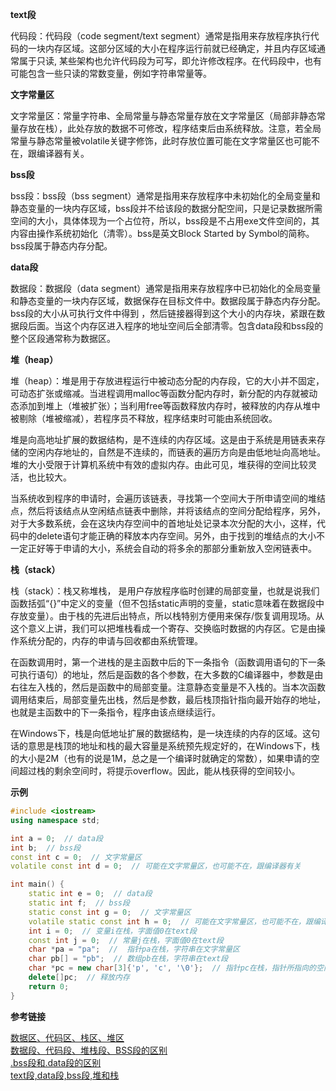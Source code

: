 **text段**

代码段：代码段（code segment/text segment）通常是指用来存放程序执行代码的一块内存区域。这部分区域的大小在程序运行前就已经确定，并且内存区域通常属于只读, 某些架构也允许代码段为可写，即允许修改程序。在代码段中，也有可能包含一些只读的常数变量，例如字符串常量等。

**文字常量区**

文字常量区：常量字符串、全局常量与静态常量存放在文字常量区（局部非静态常量存放在栈），此处存放的数据不可修改，程序结束后由系统释放。注意，若全局常量与静态常量被volatile关键字修饰，此时存放位置可能在文字常量区也可能不在，跟编译器有关。

**bss段**

bss段：bss段（bss segment）通常是指用来存放程序中未初始化的全局变量和静态变量的一块内存区域，bss段并不给该段的数据分配空间，只是记录数据所需空间的大小，具体体现为一个占位符，所以，bss段是不占用exe文件空间的，其内容由操作系统初始化（清零）。bss是英文Block Started by Symbol的简称。bss段属于静态内存分配。

**data段**

数据段：数据段（data segment）通常是指用来存放程序中已初始化的全局变量和静态变量的一块内存区域，数据保存在目标文件中。数据段属于静态内存分配。bss段的大小从可执行文件中得到 ，然后链接器得到这个大小的内存块，紧跟在数据段后面。当这个内存区进入程序的地址空间后全部清零。包含data段和bss段的整个区段通常称为数据区。

**堆（heap）**

堆（heap）：堆是用于存放进程运行中被动态分配的内存段，它的大小并不固定，可动态扩张或缩减。当进程调用malloc等函数分配内存时，新分配的内存就被动态添加到堆上（堆被扩张）；当利用free等函数释放内存时，被释放的内存从堆中被剔除（堆被缩减），若程序员不释放，程序结束时可能由系统回收。

堆是向高地址扩展的数据结构，是不连续的内存区域。这是由于系统是用链表来存储的空闲内存地址的，自然是不连续的，而链表的遍历方向是由低地址向高地址。堆的大小受限于计算机系统中有效的虚拟内存。由此可见，堆获得的空间比较灵活，也比较大。

当系统收到程序的申请时，会遍历该链表，寻找第一个空间大于所申请空间的堆结点，然后将该结点从空闲结点链表中删除，并将该结点的空间分配给程序，另外，对于大多数系统，会在这块内存空间中的首地址处记录本次分配的大小，这样，代码中的delete语句才能正确的释放本内存空间。另外，由于找到的堆结点的大小不一定正好等于申请的大小，系统会自动的将多余的那部分重新放入空闲链表中。

**栈（stack）**

栈（stack）：栈又称堆栈， 是用户存放程序临时创建的局部变量，也就是说我们函数括弧“{}”中定义的变量（但不包括static声明的变量，static意味着在数据段中存放变量）。由于栈的先进后出特点，所以栈特别方便用来保存/恢复调用现场。从这个意义上讲，我们可以把堆栈看成一个寄存、交换临时数据的内存区。它是由操作系统分配的，内存的申请与回收都由系统管理。

在函数调用时，第一个进栈的是主函数中后的下一条指令（函数调用语句的下一条可执行语句）的地址，然后是函数的各个参数，在大多数的C编译器中，参数是由右往左入栈的，然后是函数中的局部变量。注意静态变量是不入栈的。当本次函数调用结束后，局部变量先出栈，然后是参数，最后栈顶指针指向最开始存的地址，也就是主函数中的下一条指令，程序由该点继续运行。

在Windows下，栈是向低地址扩展的数据结构，是一块连续的内存的区域。这句话的意思是栈顶的地址和栈的最大容量是系统预先规定好的，在Windows下，栈的大小是2M（也有的说是1M，总之是一个编译时就确定的常数），如果申请的空间超过栈的剩余空间时，将提示overflow。因此，能从栈获得的空间较小。

**示例**
```cpp
#include <iostream>
using namespace std;

int a = 0;  // data段
int b;  // bss段
const int c = 0;  // 文字常量区
volatile const int d = 0;  // 可能在文字常量区，也可能不在，跟编译器有关

int main() {
	static int e = 0;  // data段
	static int f;  // bss段
	static const int g = 0;  // 文字常量区
	volatile static const int h = 0;  // 可能在文字常量区，也可能不在，跟编译器有关
	int i = 0;  // 变量i在栈，字面值0在text段
	const int j = 0;  // 常量j在栈，字面值0在text段
	char *pa = "pa";  //  指针pa在栈，字符串在文字常量区
	char pb[] = "pb";  // 数组pb在栈，字符串在text段
	char *pc = new char[3]{'p', 'c', '\0'};  // 指针pc在栈，指针所指向的空间在堆
	delete[]pc;  // 释放内存
	return 0;
}
```

**参考链接**

[数据区、代码区、栈区、堆区](http://blog.csdn.net/luckyzhoustar/article/details/42386629)</br>
[数据段、代码段、堆栈段、BSS段的区别](http://blog.csdn.net/jxhui23/article/details/8064766)</br>
[.bss段和.data段的区别](http://blog.csdn.net/jumper511/article/details/19902013)</br>
[text段,data段,bss段,堆和栈](http://www.cnblogs.com/hfww/archive/2011/06/04/2223366.html)
